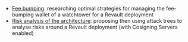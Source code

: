- [Fee bumping](./feebumping/): researching optimal strategies for managing the fee-bumping wallet
  of a watchtower for a Revault deployment
- [Risk analysis of the architecture](./risk_analysis): proposing then using attack trees to analyse
  risks around a Revault deployment (with Cosigning Servers enabled)
